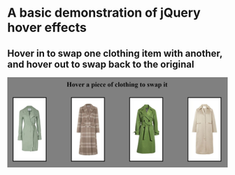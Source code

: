 <h1>A basic demonstration of jQuery hover effects</h1>
<h2>Hover in to swap one clothing item with another, and hover out to swap back to the original</h2>
<img src="project_screenshot.JPG">